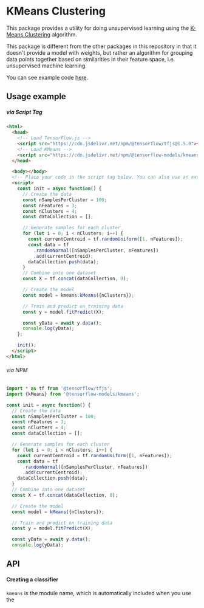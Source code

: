 # KMeans Clustering

This package provides a utility for doing unsupervised learning using the
[K-Means Clustering](https://en.wikipedia.org/wiki/K-means_clustering)
algorithm.

This package is different from the other packages in this repository in that it
doesn't provide a model with weights, but rather an algorithm for grouping data
points together based on similarities in their feature space, i.e. unsupervised
machine learning.

You can see example code [here](https://github.com/tensorflow/tfjs-models/tree/master/kmeans/demo).

## Usage example

##### via Script Tag

```html
<html>
  <head>
    <!-- Load TensorFlow.js -->
    <script src="https://cdn.jsdelivr.net/npm/@tensorflow/tfjs@1.5.0"></script>
    <!-- Load KMeans -->
    <script src="https://cdn.jsdelivr.net/npm/@tensorflow-models/kmeans@0.1.0"></script>
  </head>

  <body></body>
  <!-- Place your code in the script tag below. You can also use an external .js file -->
  <script>
    const init = async function() {
      // Create the data
      const nSamplesPerCluster = 100;
      const nFeatures = 3;
      const nClusters = 4;
      const dataCollection = [];

      // Generate samples for each cluster
      for (let i = 0; i < nClusters; i++) {
        const currentCentroid = tf.randomUniform([1, nFeatures]);
        const data = tf
          .randomNormal([nSamplesPerCluster, nFeatures])
          .add(currentCentroid);
        dataCollection.push(data);
      }
      // Combine into one dataset
      const X = tf.concat(dataCollection, 0);

      // Create the model
      const model = kmeans.kMeans({nClusters});

      // Train and predict on training data
      const y = model.fitPredict(X);

      const yData = await y.data();
      console.log(yData);
    };

    init();
  </script>
</html>
```

###### via NPM

```js
import * as tf from '@tensorflow/tfjs';
import {kMeans} from '@tensorflow-models/kmeans';

const init = async function() {
  // Create the data
  const nSamplesPerCluster = 100;
  const nFeatures = 3;
  const nClusters = 4;
  const dataCollection = [];

  // Generate samples for each cluster
  for (let i = 0; i < nClusters; i++) {
    const currentCentroid = tf.randomUniform([1, nFeatures]);
    const data = tf
      .randomNormal([nSamplesPerCluster, nFeatures])
      .add(currentCentroid);
    dataCollection.push(data);
  }
  // Combine into one dataset
  const X = tf.concat(dataCollection, 0);

  // Create the model
  const model = kMeans({nClusters});

  // Train and predict on training data
  const y = model.fitPredict(X);

  const yData = await y.data();
  console.log(yData);
```

## API

#### Creating a classifier

`kmeans` is the module name, which is automatically included when you use
the <script src> method. `kMeans` is the model constructor name, which can be
used to create and instance of `KMeansClustering`. To do so, pass a `KMeansArgs`
to the condtructor.

```ts
import {kMeans} from '@tensorflow-models/kmeans';
const model = kMeans({nClusters: 8});
console.log(model instanceof KMeansClustering, KMeansClustering); // true
```

Returns a `KMeans` clustering instance.

#### Changing hyper-parameters

```ts
const model = kMeans({
  nClusters: number,
  maxIter: number,
  tol: number,
}): KMeansClustering;
```

Args:

- **nClusters:** Number of clusters to group input datasets into. Optional,
  default to 8.
- **maxIter:** Maximum number of iterations for updating the centroids before
  the algorithm concludes. Optional, default to 300.
- **tol:** Tolerance for the difference of centroids' positions between two
  model iterations. Model stops when the difference becomes lower than this value.
  Useful for early stopping. Optional, default to 10e-4.

#### Training

```ts
model.fit(x: tf.Tensor): tf.Tensor;
// or:
model.fitPredict(x: tf.Tensor): tf.Tensor;
```

Args:

- **x:** Training data, a two-dimensional tensor with shape
  `[nInstances, nFeatures]`.

Returns `void`

#### Making a prediction on training data

```ts
model.fitPredict(x: tf.Tensor): tf.Tensor;
```

Args:

- **x:** Training data, a tensor in shape `[nInstances, nFeatures]`.

Returns a `Int32Array` representing the prediction on training data `x`, with length
`nInstances`. Each element of the array is an integer, representing the
cluster ID a data instance in the training dataset `x` belongs to.

#### Incremental training

```ts
model.fitOneCycle(x: tf.Tensor): tf.Tensor;
```

Args:

- **x:** Training data, a two-dimensional tensor with shape
  `[nInstances, nFeatures]`.

Returns a `Int32Array` representing the prediction on training data `x`, with length
`nInstances`. Each element of the array is an integer, representing the
cluster ID a data instance belongs to.

Different from `model.fit` or `model.fitPredict`, this method only runs one
iteration each function call. Useful for demoing or debugging.

#### Making a prediction

```ts
model.predict(x: tf.Tensor): tf.Tensor;
```

Args:

- **x:** Test data, a tensor in shape `[nInstances, nFeatures]`.

Returns a `Int32Array`  representing the prediction on test data `x`, with length
`nInstances`. Each element of the array is an integer, representing the
cluster ID a data instance in the test dataset `x` belongs to.
